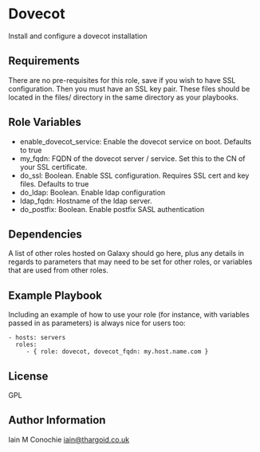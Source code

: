 Dovecot
=========

Install and configure a dovecot installation

Requirements
------------

There are no pre-requisites for this role, save if you wish to have SSL configuration. Then you
 must have an SSL key pair. These files should be located in the files/ directory in the same
 directory as your playbooks.

Role Variables
--------------

  - enable_dovecot_service: Enable the dovecot service on boot. Defaults to true
  - my_fqdn: FQDN of the dovecot server / service. Set this to the CN of your SSL certificate.
  - do_ssl: Boolean. Enable SSL configuration. Requires SSL cert and key files. Defaults to true
  - do_ldap: Boolean. Enable ldap configuration
  - ldap_fqdn: Hostname of the ldap server.
  - do_postfix: Boolean. Enable postfix SASL authentication

Dependencies
------------

A list of other roles hosted on Galaxy should go here, plus any details in regards to parameters that may need to be set for other roles, or variables that are used from other roles.

Example Playbook
----------------

Including an example of how to use your role (for instance, with variables passed in as parameters) is always nice for users too:

    - hosts: servers
      roles:
         - { role: dovecot, dovecot_fqdn: my.host.name.com }

License
-------

GPL

Author Information
------------------

Iain M Conochie <iain@thargoid.co.uk>